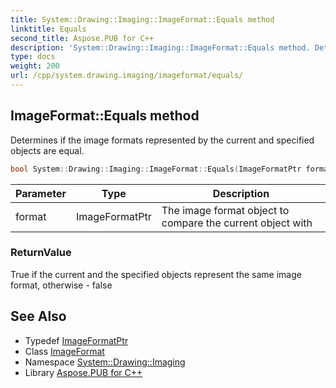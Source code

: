 ```yaml
---
title: System::Drawing::Imaging::ImageFormat::Equals method
linktitle: Equals
second_title: Aspose.PUB for C++
description: 'System::Drawing::Imaging::ImageFormat::Equals method. Determines if the image formats represented by the current and specified objects are equal in C++.'
type: docs
weight: 200
url: /cpp/system.drawing.imaging/imageformat/equals/
---
```

## ImageFormat::Equals method


Determines if the image formats represented by the current and specified objects are equal.

```cpp
bool System::Drawing::Imaging::ImageFormat::Equals(ImageFormatPtr format) const
```


| Parameter | Type | Description |
| --- | --- | --- |
| format | ImageFormatPtr | The image format object to compare the current object with |

### ReturnValue

True if the current and the specified objects represent the same image format, otherwise - false

## See Also

* Typedef [ImageFormatPtr](../../imageformatptr/)
* Class [ImageFormat](../)
* Namespace [System::Drawing::Imaging](../../)
* Library [Aspose.PUB for C++](../../../)
